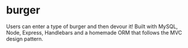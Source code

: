 # burger
Users can enter a type of burger and then devour it! Built with MySQL, Node, Express, Handlebars and a homemade ORM that follows the MVC design pattern.

